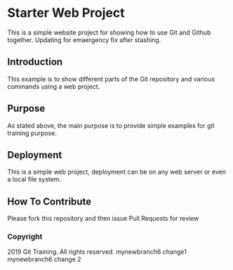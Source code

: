 # Starter Web Project

This is a simple website project for showing how to use Git and Github together.
Updating for emaergency fix after stashing.

## Introduction
This example is to show different parts of the Git repository and various commands
using a web project.

## Purpose

As stated above, the main purpose is to provide simple examples for git training purpose.

## Deployment

This is a simple web project, deployment can be on any web server or even a local file system.

## How To Contribute

Please fork this repository and then issue Pull Requests for review

### Copyright
2019 Git Training. All rights reserved. 
mynewbranch6 change1
mynewbranch6 change 2
